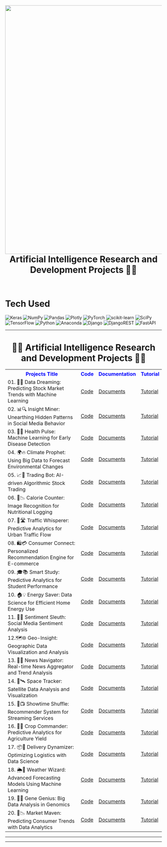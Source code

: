 <div align="center">
      <h1> <img src="https://github.com/BytesOfIntelligences/BytesOfIntelligences/blob/main/Exploring%20AI's%20Secretsss.png" width="800px"><br/>Artificial Intelligence Research and Development Projects 🤖🔬</h1>
     </div>
<p align="center"> <a href="http://bytesofintelligences.com/" target="_blank"><img alt="" src="https://img.shields.io/badge/Website-EA4C89?style=normal&logo=dribbble&logoColor=white" style="vertical-align:center" /></a> <a href="https://twitter.com/AhammadMejbah" target="_blank"><img alt="" src="https://img.shields.io/badge/Twitter-1DA1F2?style=normal&logo=twitter&logoColor=white" style="vertical-align:center" /></a> <a href="https://www.facebook.com/ahammadmejbah" target="_blank"><img alt="" src="https://img.shields.io/badge/Facebook-1877F2?style=normal&logo=facebook&logoColor=white" style="vertical-align:center" /></a> <a href="https://www.instagram.com/BytesOfIntelligences/" target="_blank"><img alt="" src="https://img.shields.io/badge/Instagram-E4405F?style=normal&logo=instagram&logoColor=white" style="vertical-align:center" /></a> <a href="https://www.linkedin.com/in/ahammadmejbah/}" target="_blank"><img alt="" src="https://img.shields.io/badge/LinkedIn-0077B5?style=normal&logo=linkedin&logoColor=white" style="vertical-align:center" /></a> </p>

# Tech Used
 ![Keras](https://img.shields.io/badge/Keras-%23D00000.svg?style=for-the-badge&logo=Keras&logoColor=white) ![NumPy](https://img.shields.io/badge/numpy-%23013243.svg?style=for-the-badge&logo=numpy&logoColor=white) ![Pandas](https://img.shields.io/badge/pandas-%23150458.svg?style=for-the-badge&logo=pandas&logoColor=white) ![Plotly](https://img.shields.io/badge/Plotly-%233F4F75.svg?style=for-the-badge&logo=plotly&logoColor=white) ![PyTorch](https://img.shields.io/badge/PyTorch-%23EE4C2C.svg?style=for-the-badge&logo=PyTorch&logoColor=white) ![scikit-learn](https://img.shields.io/badge/scikit--learn-%23F7931E.svg?style=for-the-badge&logo=scikit-learn&logoColor=white) ![SciPy](https://img.shields.io/badge/SciPy-%230C55A5.svg?style=for-the-badge&logo=scipy&logoColor=%white) ![TensorFlow](https://img.shields.io/badge/TensorFlow-%23FF6F00.svg?style=for-the-badge&logo=TensorFlow&logoColor=white) ![Python](https://img.shields.io/badge/python-3670A0?style=for-the-badge&logo=python&logoColor=ffdd54) ![Anaconda](https://img.shields.io/badge/Anaconda-%2344A833.svg?style=for-the-badge&logo=anaconda&logoColor=white) ![Django](https://img.shields.io/badge/django-%23092E20.svg?style=for-the-badge&logo=django&logoColor=white) ![DjangoREST](https://img.shields.io/badge/DJANGO-REST-ff1709?style=for-the-badge&logo=django&logoColor=white&color=ff1709&labelColor=gray) ![FastAPI](https://img.shields.io/badge/FastAPI-005571?style=for-the-badge&logo=fastapi)
      

---

<html>
<body>

<center><h1>👨‍💻 Artificial Intelligence Research and Development Projects 👨‍💻</h1></center>

<table id="customers">
  <tr>
    <center><th style="color:blue;">Projects Title </th></center>
    <center><th style="color:blue;">Code</th></center>
    <center><th style="color:blue;">Documentation</th></center>
    <center><th style="color:blue;">Tutorial</th></center>
  </tr>
  <tr>
    <td>01. 🌟✨ Data Dreaming: Predicting Stock Market Trends with Machine Learning</td>
    <td><a href="https://github.com/BytesOfIntelligences/Artificial-Intelligence-Research-and-Development-Projects/tree/main/01.%20%F0%9F%8C%9F%E2%9C%A8%20Data%20Dreaming:%20Predicting%20Stock%20Market%20Trends%20with%20Machine%20Learning">Code</a></td>
    <td><a href="https://bytesofintelligences.com/category/tensorflow-developers-roadmap/">Documents</a></td>
    <td><a href="https://www.youtube.com/@BytesOfIntelligences">Tutorial</a></td>
  </tr>

  <tr>
    <td>02. 📊🔍 Insight Miner: Unearthing Hidden Patterns in Social Media Behavior</td>
    <td><a href="https://github.com/BytesOfIntelligences/Artificial-Intelligence-Research-and-Development-Projects/tree/main/02.%20%F0%9F%93%8A%F0%9F%94%8D%20Insight%20Miner:%20Unearthing%20Hidden%20Patterns%20in%20Social%20Media%20Behavior">Code</a></td>
    <td><a href="https://bytesofintelligences.com/category/tensorflow-developers-roadmap/">Documents</a></td>
    <td><a href="https://www.youtube.com/@BytesOfIntelligences">Tutorial</a></td>
  </tr>

  <tr>
    <td>03. 🏥💉 Health Pulse: Machine Learning for Early Disease Detection</td>
    <td><a href="https://github.com/BytesOfIntelligences/Artificial-Intelligence-Research-and-Development-Projects/tree/main/03.%20%F0%9F%8F%A5%F0%9F%92%89%20Health%20Pulse:%20Machine%20Learning%20for%20Early%20Disease%20Detection">Code</a></td>
    <td><a href="https://bytesofintelligences.com/category/tensorflow-developers-roadmap/">Documents</a></td>
    <td><a href="https://www.youtube.com/@BytesOfIntelligences">Tutorial</a></td>
  </tr>

  <tr>
    <td>04. 🌍🔥 Climate Prophet: Using Big Data to Forecast Environmental Changes</td>
    <td><a href="https://github.com/BytesOfIntelligences/Artificial-Intelligence-Research-and-Development-Projects/tree/main/04.%20%F0%9F%8C%8D%F0%9F%94%A5%20Climate%20Prophet:%20Using%20Big%20Data%20to%20Forecast%20Environmental%20Changes">Code </a></td>
    <td><a href="https://bytesofintelligences.com/category/tensorflow-developers-roadmap/">Documents</a></td>
    <td><a href="https://www.youtube.com/@BytesOfIntelligences">Tutorial</a></td>
  </tr>

  <tr>
    <td>05. 📈🤖 Trading Bot: AI-driven Algorithmic Stock Trading</td>
    <td><a href="https://github.com/BytesOfIntelligences/Artificial-Intelligence-Research-and-Development-Projects/tree/main/05.%20%F0%9F%93%88%F0%9F%A4%96%20Trading%20Bot:%20AI-driven%20Algorithmic%20Stock%20Trading">Code </a></td>
    <td><a href="https://bytesofintelligences.com/category/tensorflow-developers-roadmap/">Documents</a></td>
    <td><a href="https://www.youtube.com/@BytesOfIntelligences">Tutorial</a></td>
  </tr>
  <tr>
    <td>06. 🍔📉 Calorie Counter: Image Recognition for Nutritional Logging</td>
    <td><a href="https://github.com/BytesOfIntelligences/Artificial-Intelligence-Research-and-Development-Projects/tree/main/06.%20%F0%9F%8D%94%F0%9F%93%89%20Calorie%20Counter:%20Image%20Recognition%20for%20Nutritional%20Logging">Code </a></td>
    <td><a href="https://bytesofintelligences.com/category/tensorflow-developers-roadmap/">Documents</a></td>
    <td><a href="https://www.youtube.com/@BytesOfIntelligences">Tutorial</a></td>
  </tr>

  <tr>
    <td>07. 🚗🛣️ Traffic Whisperer: Predictive Analytics for Urban Traffic Flow</td>
    <td><a href="https://github.com/BytesOfIntelligences/Artificial-Intelligence-Research-and-Development-Projects/tree/main/07.%20%F0%9F%9A%97%F0%9F%9B%A3%EF%B8%8F%20Traffic%20Whisperer:%20Predictive%20Analytics%20for%20Urban%20Traffic%20Flow">Code </a></td>
    <td><a href="https://bytesofintelligences.com/category/tensorflow-developers-roadmap/">Documents</a></td>
    <td><a href="https://www.youtube.com/@BytesOfIntelligences">Tutorial</a></td>
  </tr>

  <tr>
    <td>08. 🛍️💳 Consumer Connect: Personalized Recommendation Engine for E-commerce</td>
    <td><a href="https://github.com/BytesOfIntelligences/Artificial-Intelligence-Research-and-Development-Projects/tree/main/08.%20%F0%9F%9B%8D%EF%B8%8F%F0%9F%92%B3%20Consumer%20Connect:%20Personalized%20Recommendation%20Engine%20for%20E-commerce">Code </a></td>
    <td><a href="https://bytesofintelligences.com/category/tensorflow-developers-roadmap/">Documents</a></td>
    <td><a href="https://www.youtube.com/@BytesOfIntelligences">Tutorial</a></td>
  </tr>

  <tr>
    <td>09. 🎓📚 Smart Study: Predictive Analytics for Student Performance</td>
    <td><a href="https://github.com/BytesOfIntelligences/Artificial-Intelligence-Research-and-Development-Projects/tree/main/09.%20%F0%9F%8E%93%F0%9F%93%9A%20Smart%20Study:%20Predictive%20Analytics%20for%20Student%20Performance">Code </a></td>
    <td><a href="https://bytesofintelligences.com/category/tensorflow-developers-roadmap/">Documents</a></td>
    <td><a href="https://www.youtube.com/@BytesOfIntelligences">Tutorial</a></td>
  </tr>

  <tr>
    <td>10. 🏠💡 Energy Saver: Data Science for Efficient Home Energy Use</td>
    <td><a href="https://github.com/BytesOfIntelligences/Artificial-Intelligence-Research-and-Development-Projects/tree/main/10.%20%F0%9F%8F%A0%F0%9F%92%A1%20Energy%20Saver:%20Data%20Science%20for%20Efficient%20Home%20Energy%20Use">Code</a></td>
    <td><a href="https://bytesofintelligences.com/category/tensorflow-developers-roadmap/">Documents</a></td>
    <td><a href="https://www.youtube.com/@BytesOfIntelligences">Tutorial</a></td>
  </tr>

  <tr>
    <td>11. 📝🤔 Sentiment Sleuth: Social Media Sentiment Analysis</td>
    <td><a href="https://github.com/BytesOfIntelligences/Artificial-Intelligence-Research-and-Development-Projects/tree/main/11.%20%F0%9F%93%9D%F0%9F%A4%94%20Sentiment%20Sleuth:%20Social%20Media%20Sentiment%20Analysis">Code </a></td>
    <td><a href="">Documents</a></td>
    <td><a href="https://www.youtube.com/@BytesOfIntelligences">Tutorial</a></td>
  </tr>

  <tr>
    <td>12.🗺️🌐 Geo-Insight: Geographic Data Visualization and Analysis</td>
    <td><a href="https://github.com/BytesOfIntelligences/Artificial-Intelligence-Research-and-Development-Projects/tree/main/12.%20%F0%9F%97%BA%EF%B8%8F%F0%9F%8C%90%20Geo-Insight:%20Geographic%20Data%20Visualization%20and%20Analysis">Code </a></td>
    <td><a href="">Documents</a></td>
    <td><a href="https://www.youtube.com/@BytesOfIntelligences">Tutorial</a></td>
  </tr>
  
  <tr>
    <td>13. 📰🔎 News Navigator: Real-time News Aggregator and Trend Analysis</td>
    <td><a href="https://github.com/BytesOfIntelligences/Artificial-Intelligence-Research-and-Development-Projects/tree/main/13.%20%F0%9F%93%B0%F0%9F%94%8E%20News%20Navigator:%20Real-time%20News%20Aggregator%20and%20Trend%20Analysis">Code </a></td>
    <td><a href="">Documents</a></td>
    <td><a href="https://www.youtube.com/@BytesOfIntelligences">Tutorial</a></td>
  </tr>

  <tr>
    <td>14. 🚀🛰️ Space Tracker: Satellite Data Analysis and Visualization</td>
    <td><a href="https://github.com/BytesOfIntelligences/Artificial-Intelligence-Research-and-Development-Projects/tree/main/14.%20%F0%9F%9A%80%F0%9F%9B%B0%EF%B8%8F%20Space%20Tracker:%20Satellite%20Data%20Analysis%20and%20Visualization">Code </a></td>
    <td><a href="">Documents</a></td>
    <td><a href="https://www.youtube.com/@BytesOfIntelligences">Tutorial</a></td>
  </tr>

  <tr>
    <td>15. 🎥📺 Showtime Shuffle: Recommender System for Streaming Services</td>
    <td><a href="https://github.com/BytesOfIntelligences/Artificial-Intelligence-Research-and-Development-Projects/tree/main/15.%20%F0%9F%8E%A5%F0%9F%93%BA%20Showtime%20Shuffle:%20Recommender%20System%20for%20Streaming%20Services">Code </a></td>
    <td><a href="">Documents</a></td>
    <td><a href="https://www.youtube.com/@BytesOfIntelligences">Tutorial</a></td>
  </tr>

  <tr>
    <td>16. 🌱🚜 Crop Commander: Predictive Analytics for Agriculture Yield</td>
    <td><a href="https://github.com/BytesOfIntelligences/Artificial-Intelligence-Research-and-Development-Projects/tree/main/16.%20%F0%9F%8C%B1%F0%9F%9A%9C%20Crop%20Commander:%20Predictive%20Analytics%20for%20Agriculture%20Yield">Code </a></td>
    <td><a href="">Documents</a></td>
    <td><a href="https://www.youtube.com/@BytesOfIntelligences">Tutorial</a></td>
  </tr>

  <tr>
    <td>17. 📦🚚 Delivery Dynamizer: Optimizing Logistics with Data Science</td>
    <td><a href="https://github.com/BytesOfIntelligences/Artificial-Intelligence-Research-and-Development-Projects/tree/main/17.%20%F0%9F%93%A6%F0%9F%9A%9A%20Delivery%20Dynamizer:%20Optimizing%20Logistics%20with%20Data%20Science">Code </a></td>
    <td><a href="">Documents</a></td>
    <td><a href="https://www.youtube.com/@BytesOfIntelligences">Tutorial</a></td>
  </tr>

  <tr>
    <td>18. 🌦️🌈 Weather Wizard: Advanced Forecasting Models Using Machine Learning</td>
    <td><a href="https://github.com/BytesOfIntelligences/Artificial-Intelligence-Research-and-Development-Projects/tree/main/18.%20%F0%9F%8C%A6%EF%B8%8F%F0%9F%8C%88%20Weather%20Wizard:%20Advanced%20Forecasting%20Models%20Using%20Machine%20Learning">Code </a></td>
    <td><a href="">Documents</a></td>
    <td><a href="https://www.youtube.com/@BytesOfIntelligences">Tutorial</a></td>
  </tr>

  <tr>
    <td>19. 🧬🔬 Gene Genius: Big Data Analysis in Genomics</td>
    <td><a href="https://github.com/BytesOfIntelligences/Artificial-Intelligence-Research-and-Development-Projects/tree/main/19.%20%F0%9F%A7%AC%F0%9F%94%AC%20Gene%20Genius:%20Big%20Data%20Analysis%20in%20Genomics">Code </a></td>
    <td><a href="">Documents</a></td>
    <td><a href="https://www.youtube.com/@BytesOfIntelligences">Tutorial</a></td>
  </tr>

  <tr>
    <td>20. 🛒📉 Market Maven: Predicting Consumer Trends with Data Analytics</td>
    <td><a href="https://github.com/BytesOfIntelligences/Artificial-Intelligence-Research-and-Development-Projects/tree/main/20.%20%F0%9F%9B%92%F0%9F%93%89%20Market%20Maven:%20Predicting%20Consumer%20Trends%20with%20Data%20Analytics">Code </a></td>
    <td><a href="">Documents</a></td>
    <td><a href="https://www.youtube.com/@BytesOfIntelligences">Tutorial</a></td>
  </tr>
</table>

</body>
</html>

---------------------------------------------------------------------------------------------------------------------------------------
---------------------------------------------------------------------------------------------------------------------------------------
